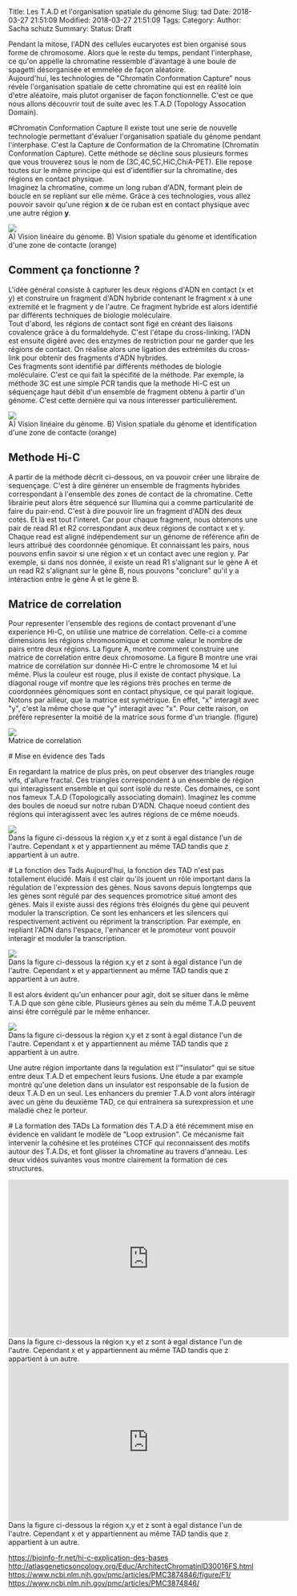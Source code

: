 Title: Les T.A.D et l'organisation spatiale du génome
Slug: tad
Date: 2018-03-27 21:51:09
Modified: 2018-03-27 21:51:09
Tags: 
Category: 
Author: Sacha schutz
Summary: 
Status: Draft

Pendant la mitose, l'ADN des cellules eucaryotes est bien  organisé sous forme de chromosome. Alors que le reste du temps, pendant l'interphase, ce qu'on appelle la chromatine ressemble d'avantage à une boule de spagetti désorganisée et emmelée de façon aléatoire.    
Aujourd'hui, les technologies de "Chromatin Conformation Capture" nous révèle l'organisation spatiale de cette chromatine qui est en réalité loin d'etre aléatoire, mais plutot organiser de façon fonctionnelle. C'est ce que nous allons découvrir tout de suite avec les T.A.D (Topology Assocation Domain). 

#Chromatin Conformation Capture 
Il existe tout une serie de nouvelle technologie permettant d'évaluer l'organisation spatiale du génome pendant l'interphase. C'est la Capture de Conformation de la Chromatine (Chromatin Conformation Capture). Cette méthode se décline sous plusieurs formes que vous trouverez sous le nom de (3C,4C,5C,HiC,ChiA-PET). Elle repose toutes sur le même principe qui est d'identifier sur la chromatine, des régions en contact physique.   
Imaginez la chromatine, comme un long ruban d'ADN, formant plein de boucle en se repliant sur elle même. Grâce à ces technologies, vous allez pouvoir savoir qu'une région **x** de ce ruban est en contact physique avec une autre région **y**.  


<div class="figure">
    <img src="../images/tad/principe.png" />
    <div class="legend">A) Vision linéaire du génome. B) Vision spatiale du génome et identification d'une zone de contacte (orange)</div>
</div>


## Comment ça fonctionne ?
L'idée général consiste à capturer les deux régions d'ADN en contact (x et y) et construire un fragment d'ADN hybride contenant le fragment x à une extremité et le fragment y de l'autre. Ce fragment hybride est alors identifié par différents techniques de biologie moléculaire.            
Tout d'abord, les régions de contact sont figé en créant des liaisons covalence grâce à du formaldehyde. C'est l'étape du cross-linking. l'ADN est ensuite digéré avec des enzymes de restriction pour ne garder que les régions de contact. On réalise alors une ligation des extrémités du cross-link pour obtenir des fragments d'ADN hybrides.  
Ces fragments sont identifié par différents méthodes de biologie moléculaire. C'est ce qui fait la spécifité de la méthode. Par exemple, la méthode 3C est une simple PCR tandis que la methode Hi-C est un séquençage haut débit d'un ensemble de fragment obtenu à partir d'un génome. C'est cette dernière qui va nous interesser particulièrement.

<div class="figure">
    <img src="../images/tad/methode.png" />
    <div class="legend">A) Vision linéaire du génome. B) Vision spatiale du génome et identification d'une zone de contacte (orange)</div>
</div>


## Methode Hi-C
A partir de la méthode décrit ci-dessous, on va pouvoir créer une libraire de sequençage. C'est à dire générer un ensemble de fragments hybrides correspondant à l'ensemble des zones de contact de la chromatine. Cette librairie peut alors être séquencé sur Illumina qui a comme particularité de faire du pair-end. C'est à dire pouvoir lire un fragment d'ADN des deux cotés. Et là est tout l'interet. Car pour chaque fragment, nous obtenons une pair de read R1 et R2 correspondant aux deux régions de contact x et y.
Chaque read est aligné indépendement sur un génome de référence afin de leurs attribué des coordonnée génomique. Et connaissant les pairs, nous pouvons enfin savoir si une région x et un contact avec une region y.
Par exemple, si dans nos donnée, il existe un read R1 s'alignant sur le gène A et un read R2 s'alignant sur le gène B, nous pouvons "conclure" qu'il y a intéraction entre le gène A et le gène B. 

## Matrice de correlation 
Pour representer l'ensemble des regions de contact provenant d'une experience Hi-C, on utilise une matrice de correlation. Celle-ci a comme dimensions les régions chromosomique et comme valeur le nombre de pairs entre deux régions.
La figure A, montre comment construire une matrice de correlation entre deux chromosome. La figure B montre une vrai matrice de corrélation sur donnée Hi-C entre le chromosome 14 et lui même. Plus la couleur est rouge, plus il existe de contact physique. La diagonal rouge vif montre que les régions très proches en terme de coordonnées génomiques sont en contact physique, ce qui parait logique. Notons par ailleur, que la matrice est symétrique. En effet, "x" interagit avec "y", c'est la même chose que "y" interagit avec "x". Pour cette raison, on préfère representer la moitié de la matrice sous forme d'un triangle. (figure)

<div class="figure">
    <img src="../images/tad/tad_correlation_matrix.png" />
    <div class="legend">Matrice de correlation</div>
</div>

# Mise en évidence des Tads 

En regardant la matrice de plus près, on peut observer des triangles rouge vifs, d'allure fractal. Ces triangles correspondent à un ensemble de région qui interagissent ensemble et qui sont isolé du reste. Ces domaines, ce sont nos fameux T.A.D (Topologically associating domain). Imaginez les comme des boules de noeud sur notre ruban D'ADN. Chaque noeud contient des régions qui interagissent avec les autres régions de ce même noeuds.     


<div class="figure">
    <img src="../images/tad/tad_ex.png" />
    <div class="legend">Dans la figure ci-dessous la région x,y et z sont à egal distance l'un de l'autre. Cependant x et y appartiennent au même TAD tandis que z appartient à un autre. </div>
</div>


# La fonction des Tads 
Aujourd'hui, la fonction des TAD n'est pas totallement élucidé. Mais il est clair qu'ils jouent un rôle important dans la régulation de l'expression des gènes. Nous savons depuis longtemps que les gènes sont régulé par des sequences promotrice situé amont des gènes. Mais il existe aussi des régions très éloignés du gène qui peuvent moduler la transcription. Ce sont les enhancers et les silencers qui respectivement activent ou répriment la transcription. Par exemple, en repliant l'ADN dans l'espace, l'enhancer et le promoteur vont pouvoir interagir et moduler la transcription.

<div class="figure">
    <img src="../images/tad/regulation.png" />
    <div class="legend">Dans la figure ci-dessous la région x,y et z sont à egal distance l'un de l'autre. Cependant x et y appartiennent au même TAD tandis que z appartient à un autre. </div>
</div>

Il est alors évident qu'un enhancer pour agir, doit se situer dans le même T.A.D que son gène cible. Plusieurs gènes au sein du même T.A.D peuvent ainsi  être corrégulé par le même enhancer.   

<div class="figure">
    <img src="../images/tad/regulation_tad.png" />
    <div class="legend">Dans la figure ci-dessous la région x,y et z sont à egal distance l'un de l'autre. Cependant x et y appartiennent au même TAD tandis que z appartient à un autre. </div>
</div>

Une autre région importante dans la regulation est l'"insulator" qui se situe entre deux T.A.D et empechent leurs fusions. Une étude a par example montré qu'une deletion dans un insulator est responsable de la fusion de deux T.A.D en un seul. Les enhancers du premier T.A.D vont alors intéragir avec un gène du deuxième TAD, ce qui entrainera sa surexpression et une maladie chez le porteur.

# La formation des TADs
La formation des T.A.D a été récemment mise en évidence en validant le modèle de "Loop extrusion". Ce mécanisme fait intervenir la cohésine et les protéines CTCF qui reconnaissent des motifs autour des T.A.Ds, et font glisser la chromatine au travers d'anneau. Les deux vidéos suivantes vous montre clairement la formation de ces structures.

<div class="figure">
    <iframe width="560" height="315" src="https://www.youtube.com/embed/Tn5qgEqWgW8?start=23" frameborder="0" allow="autoplay; encrypted-media" allowfullscreen></iframe>
    <div class="legend">Dans la figure ci-dessous la région x,y et z sont à egal distance l'un de l'autre. Cependant x et y appartiennent au même TAD tandis que z appartient à un autre. </div>
</div>


<div class="figure">
<iframe width="560" height="315" src="https://www.youtube.com/embed/47v3RLfLXho" frameborder="0" allow="autoplay; encrypted-media" allowfullscreen></iframe>
    <div class="legend">Dans la figure ci-dessous la région x,y et z sont à egal distance l'un de l'autre. Cependant x et y appartiennent au même TAD tandis que z appartient à un autre. </div>
</div>


https://bioinfo-fr.net/hi-c-explication-des-bases
http://atlasgeneticsoncology.org/Educ/ArchitectChromatinID30016FS.html
https://www.ncbi.nlm.nih.gov/pmc/articles/PMC3874846/figure/F1/
https://www.ncbi.nlm.nih.gov/pmc/articles/PMC3874846/